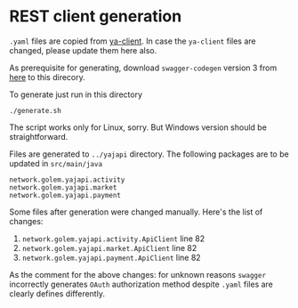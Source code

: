 # REST client generation

`.yaml` files are copied from [ya-client](https://github.com/golemfactory/ya-client/tree/master/specs).
In case the `ya-client` files are changed, please update them here also.

As prerequisite for generating, download `swagger-codegen` version 3 
from [here](https://mvnrepository.com/artifact/io.swagger.codegen.v3/swagger-codegen-cli/3.0.22) to this direcory.

To generate just run in this directory

```./generate.sh```

The script works only for Linux, sorry. But Windows version should be straightforward.

Files are generated to `../yajapi` directory. The following packages are to be updated in `src/main/java`

```
network.golem.yajapi.activity
network.golem.yajapi.market
network.golem.yajapi.payment
```

Some files after generation were changed manually. Here's the list of changes:
1. `network.golem.yajapi.activity.ApiClient` line 82
2. `network.golem.yajapi.market.ApiClient` line 82
3. `network.golem.yajapi.payment.ApiClient` line 82

As the comment for the above changes: for unknown reasons `swagger` incorrectly generates `OAuth` authorization method 
despite `.yaml` files are clearly defines differently.
